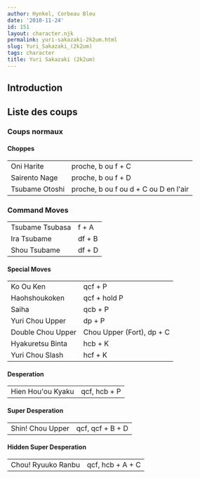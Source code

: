 ```yaml
---
author: Hynkel, Corbeau Bleu
date: '2010-11-24'
id: 151
layout: character.njk
permalink: yuri-sakazaki-2k2um.html
slug: Yuri_Sakazaki_(2k2um)
tags: character
title: Yuri Sakazaki (2k2um)
---
```


## Introduction

## Liste des coups

### Coups normaux

#### Choppes

|                |                                       |
|----------------|---------------------------------------|
| Oni Harite     | proche, b ou f + C                    |
| Sairento Nage  | proche, b ou f + D                    |
| Tsubame Otoshi | proche, b ou f ou d + C ou D en l'air |

### Command Moves

|                 |        |
|-----------------|--------|
| Tsubame Tsubasa | f + A  |
| Ira Tsubame     | df + B |
| Shou Tsubame    | df + D |

#### Special Moves

|                   |                           |
|-------------------|---------------------------|
| Ko Ou Ken         | qcf + P                   |
| Haohshoukoken     | qcf + hold P              |
| Saiha             | qcb + P                   |
| Yuri Chou Upper   | dp + P                    |
| Double Chou Upper | Chou Upper (Fort), dp + C |
| Hyakuretsu Binta  | hcb + K                   |
| Yuri Chou Slash   | hcf + K                   |

#### Desperation

|                   |              |
|-------------------|--------------|
| Hien Hou'ou Kyaku | qcf, hcb + P |

#### Super Desperation

|                  |                  |
|------------------|------------------|
| Shin! Chou Upper | qcf, qcf + B + D |

#### Hidden Super Desperation

|                    |                  |
|--------------------|------------------|
| Chou! Ryuuko Ranbu | qcf, hcb + A + C |